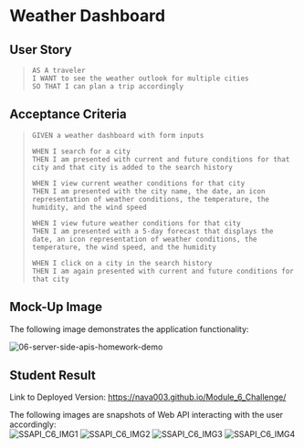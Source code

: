 # Weather Dashboard

## User Story
> `AS A traveler`  
> `I WANT to see the weather outlook for multiple cities`  
> `SO THAT I can plan a trip accordingly`

## Acceptance Criteria
> `GIVEN a weather dashboard with form inputs`
> 
> `WHEN I search for a city`  
> `THEN I am presented with current and future conditions for that city and that city is added to the search history`
> 
> `WHEN I view current weather conditions for that city`  
> `THEN I am presented with the city name, the date, an icon representation of weather conditions, the temperature, the humidity, and the wind speed`
> 
> `WHEN I view future weather conditions for that city`  
> `THEN I am presented with a 5-day forecast that displays the date, an icon representation of weather conditions, the temperature, the wind speed, and the humidity`
> 
> `WHEN I click on a city in the search history`  
> `THEN I am again presented with current and future conditions for that city`

## Mock-Up Image
The following image demonstrates the application functionality:  
  
![06-server-side-apis-homework-demo](https://github.com/nava003/Module_6_Challenge/assets/32070635/2ca63ac2-2e96-424b-b406-ab34be6102c0)

## Student Result
Link to Deployed Version: https://nava003.github.io/Module_6_Challenge/
  
The following images are snapshots of Web API interacting with the user accordingly:  
![SSAPI_C6_IMG1](https://github.com/nava003/Module_6_Challenge/assets/32070635/7dfc08ff-6b01-46c0-b7f3-8204c27e2281)
![SSAPI_C6_IMG2](https://github.com/nava003/Module_6_Challenge/assets/32070635/ba190884-ac33-4d4d-8478-5aab5d4f8fee)
![SSAPI_C6_IMG3](https://github.com/nava003/Module_6_Challenge/assets/32070635/5b823df8-dfa8-4818-80c0-d8de3a2bb495)
![SSAPI_C6_IMG4](https://github.com/nava003/Module_6_Challenge/assets/32070635/3bba78e1-b562-4918-b585-32d475bbe2d5)
